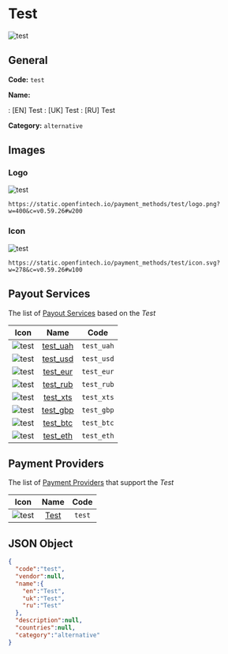 
# Test 
![test](https://static.openfintech.io/payment_methods/test/logo.png?w=400&c=v0.59.26#w200)  

## General 
**Code:** `test` 
 
**Name:** 
 
:	[EN] Test 
:	[UK] Test 
:	[RU] Test 
 
**Category:** `alternative` 
 

## Images 

### Logo 
![test](https://static.openfintech.io/payment_methods/test/logo.png?w=400&c=v0.59.26#w200)  

```
https://static.openfintech.io/payment_methods/test/logo.png?w=400&c=v0.59.26#w200
```  

### Icon 
![test](https://static.openfintech.io/payment_methods/test/icon.svg?w=278&c=v0.59.26#w100)  

```
https://static.openfintech.io/payment_methods/test/icon.svg?w=278&c=v0.59.26#w100
```  

## Payout Services 
 
The list of [Payout Services](/payout-services/) based on the _Test_ 

|Icon|Name|Code| 
|:---:|:---:|:---:| 
|![test](https://static.openfintech.io/payout_methods/test/icon.svg?w=278&c=v0.59.26#w40) |[test_uah](/payout-services/test_uah/)|`test_uah`| 
|![test](https://static.openfintech.io/payout_methods/test/icon.svg?w=278&c=v0.59.26#w40) |[test_usd](/payout-services/test_usd/)|`test_usd`| 
|![test](https://static.openfintech.io/payout_methods/test/icon.svg?w=278&c=v0.59.26#w40) |[test_eur](/payout-services/test_eur/)|`test_eur`| 
|![test](https://static.openfintech.io/payout_methods/test/icon.svg?w=278&c=v0.59.26#w40) |[test_rub](/payout-services/test_rub/)|`test_rub`| 
|![test](https://static.openfintech.io/payout_methods/test/icon.svg?w=278&c=v0.59.26#w40) |[test_xts](/payout-services/test_xts/)|`test_xts`| 
|![test](https://static.openfintech.io/payout_methods/test/icon.svg?w=278&c=v0.59.26#w40) |[test_gbp](/payout-services/test_gbp/)|`test_gbp`| 
|![test](https://static.openfintech.io/payout_methods/test/icon.svg?w=278&c=v0.59.26#w40) |[test_btc](/payout-services/test_btc/)|`test_btc`| 
|![test](https://static.openfintech.io/payout_methods/test/icon.svg?w=278&c=v0.59.26#w40) |[test_eth](/payout-services/test_eth/)|`test_eth`| 
 

## Payment Providers 
 
The list of [Payment Providers](/payment-providers/) that support the _Test_ 

|Icon|Name|Code| 
|:---:|:---:|:---:| 
|![test](https://static.openfintech.io/payment_providers/test/icon.svg?w=278&c=v0.59.26#w100) |[Test](/payment-providers/test/)|`test`| 
 

## JSON Object 

```json
{
  "code":"test",
  "vendor":null,
  "name":{
    "en":"Test",
    "uk":"Test",
    "ru":"Test"
  },
  "description":null,
  "countries":null,
  "category":"alternative"
}
```  
